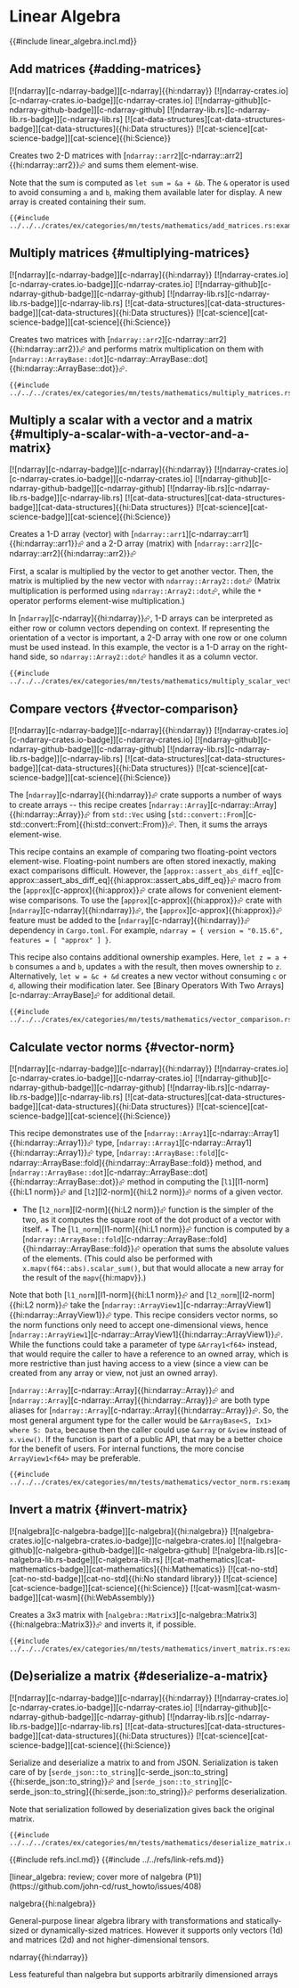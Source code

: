 # Linear Algebra

{{#include linear_algebra.incl.md}}

## Add matrices {#adding-matrices}

[![ndarray][c-ndarray-badge]][c-ndarray]{{hi:ndarray}}
[![ndarray-crates.io][c-ndarray-crates.io-badge]][c-ndarray-crates.io]
[![ndarray-github][c-ndarray-github-badge]][c-ndarray-github]
[![ndarray-lib.rs][c-ndarray-lib.rs-badge]][c-ndarray-lib.rs]
[![cat-data-structures][cat-data-structures-badge]][cat-data-structures]{{hi:Data structures}}
[![cat-science][cat-science-badge]][cat-science]{{hi:Science}}

Creates two 2-D matrices with [`ndarray::arr2`][c-ndarray::arr2]{{hi:ndarray::arr2}}⮳ and sums them element-wise.

Note that the sum is computed as `let sum = &a + &b`. The `&` operator is used to avoid consuming `a` and `b`, making them available later for display. A new array is created containing their sum.

```rust,editable
{{#include ../../../crates/ex/categories/mn/tests/mathematics/add_matrices.rs:example}}
```

## Multiply matrices {#multiplying-matrices}

[![ndarray][c-ndarray-badge]][c-ndarray]{{hi:ndarray}}
[![ndarray-crates.io][c-ndarray-crates.io-badge]][c-ndarray-crates.io]
[![ndarray-github][c-ndarray-github-badge]][c-ndarray-github]
[![ndarray-lib.rs][c-ndarray-lib.rs-badge]][c-ndarray-lib.rs]
[![cat-data-structures][cat-data-structures-badge]][cat-data-structures]{{hi:Data structures}}
[![cat-science][cat-science-badge]][cat-science]{{hi:Science}}

Creates two matrices with [`ndarray::arr2`][c-ndarray::arr2]{{hi:ndarray::arr2}}⮳ and performs matrix multiplication on them with [`ndarray::ArrayBase::dot`][c-ndarray::ArrayBase::dot]{{hi:ndarray::ArrayBase::dot}}⮳.

```rust,editable
{{#include ../../../crates/ex/categories/mn/tests/mathematics/multiply_matrices.rs:example}}
```

## Multiply a scalar with a vector and a matrix {#multiply-a-scalar-with-a-vector-and-a-matrix}

[![ndarray][c-ndarray-badge]][c-ndarray]{{hi:ndarray}}
[![ndarray-crates.io][c-ndarray-crates.io-badge]][c-ndarray-crates.io]
[![ndarray-github][c-ndarray-github-badge]][c-ndarray-github]
[![ndarray-lib.rs][c-ndarray-lib.rs-badge]][c-ndarray-lib.rs]
[![cat-data-structures][cat-data-structures-badge]][cat-data-structures]{{hi:Data structures}}
[![cat-science][cat-science-badge]][cat-science]{{hi:Science}}

Creates a 1-D array (vector) with [`ndarray::arr1`][c-ndarray::arr1]{{hi:ndarray::arr1}}⮳ and a 2-D array (matrix) with [`ndarray::arr2`][c-ndarray::arr2]{{hi:ndarray::arr2}}⮳

First, a scalar is multiplied by the vector to get another vector. Then, the matrix is multiplied by the new vector with `ndarray::Array2::dot`⮳ (Matrix multiplication is performed using `ndarray::Array2::dot`⮳, while the `*` operator performs element-wise multiplication.)

In [`ndarray`][c-ndarray]{{hi:ndarray}}⮳, 1-D arrays can be interpreted as either row or column vectors depending on context. If representing the orientation of a vector is important, a 2-D array with one row or one column must be used instead. In this example, the vector is a 1-D array on the right-hand side, so `ndarray::Array2::dot`⮳ handles it as a column vector.

```rust,editable
{{#include ../../../crates/ex/categories/mn/tests/mathematics/multiply_scalar_vector_matrix.rs:example}}
```

## Compare vectors {#vector-comparison}

[![ndarray][c-ndarray-badge]][c-ndarray]{{hi:ndarray}}
[![ndarray-crates.io][c-ndarray-crates.io-badge]][c-ndarray-crates.io]
[![ndarray-github][c-ndarray-github-badge]][c-ndarray-github]
[![ndarray-lib.rs][c-ndarray-lib.rs-badge]][c-ndarray-lib.rs]
[![cat-data-structures][cat-data-structures-badge]][cat-data-structures]{{hi:Data structures}}
[![cat-science][cat-science-badge]][cat-science]{{hi:Science}}

The [`ndarray`][c-ndarray]{{hi:ndarray}}⮳ crate supports a number of ways to create arrays -- this recipe creates
[`ndarray::Array`][c-ndarray::Array]{{hi:ndarray::Array}}⮳ from `std::Vec` using [`std::convert::From`][c-std::convert::From]{{hi:std::convert::From}}⮳. Then, it sums the arrays element-wise.

This recipe contains an example of comparing two floating-point vectors element-wise. Floating-point numbers are often stored inexactly, making exact comparisons difficult. However, the [`approx::assert_abs_diff_eq`][c-approx::assert_abs_diff_eq]{{hi:approx::assert_abs_diff_eq}}⮳ macro from the [`approx`][c-approx]{{hi:approx}}⮳ crate allows for convenient element-wise comparisons. To use the [`approx`][c-approx]{{hi:approx}}⮳ crate with [`ndarray`][c-ndarray]{{hi:ndarray}}⮳, the [`approx`][c-approx]{{hi:approx}}⮳ feature must be added to the [`ndarray`][c-ndarray]{{hi:ndarray}}⮳ dependency in `Cargo.toml`. For example,
`ndarray = { version = "0.15.6", features = [ "approx" ] }`.

This recipe also contains additional ownership examples. Here, `let z = a + b` consumes
`a` and `b`, updates `a` with the result, then moves ownership to `z`. Alternatively,
`let w = &c + &d` creates a new vector without consuming `c` or `d`, allowing their modification later. See [Binary Operators With Two Arrays][c-ndarray::ArrayBase]⮳ for additional detail.

```rust,editable
{{#include ../../../crates/ex/categories/mn/tests/mathematics/vector_comparison.rs:example}}
```

## Calculate vector norms {#vector-norm}

[![ndarray][c-ndarray-badge]][c-ndarray]{{hi:ndarray}}
[![ndarray-crates.io][c-ndarray-crates.io-badge]][c-ndarray-crates.io]
[![ndarray-github][c-ndarray-github-badge]][c-ndarray-github]
[![ndarray-lib.rs][c-ndarray-lib.rs-badge]][c-ndarray-lib.rs]
[![cat-data-structures][cat-data-structures-badge]][cat-data-structures]{{hi:Data structures}}
[![cat-science][cat-science-badge]][cat-science]{{hi:Science}}

This recipe demonstrates use of the [`ndarray::Array1`][c-ndarray::Array1]{{hi:ndarray::Array1}}⮳ type, [`ndarray::Array1`][c-ndarray::Array1]{{hi:ndarray::Array1}}⮳ type,
[`ndarray::ArrayBase::fold`][c-ndarray::ArrayBase::fold]{{hi:ndarray::ArrayBase::fold}} method, and [`ndarray::ArrayBase::dot`][c-ndarray::ArrayBase::dot]{{hi:ndarray::ArrayBase::dot}}⮳ method in computing the [`l1`][l1-norm]{{hi:L1 norm}}⮳ and [`l2`][l2-norm]{{hi:L2 norm}}⮳ norms of a given vector.

+ The [`l2_norm`][l2-norm]{{hi:L2 norm}}⮳ function is the simpler of the two, as it computes the square root of the dot product of a vector with itself. + The [`l1_norm`][l1-norm]{{hi:L1 norm}}⮳ function is computed by a [`ndarray::ArrayBase::fold`][c-ndarray::ArrayBase::fold]{{hi:ndarray::ArrayBase::fold}}⮳ operation that sums the absolute values of the elements. (This could also be performed with `x.mapv(f64::abs).scalar_sum()`, but that would allocate a new array for the result of the `mapv`{{hi:mapv}}.)

Note that both [`l1_norm`][l1-norm]{{hi:L1 norm}}⮳ and [`l2_norm`][l2-norm]{{hi:L2 norm}}⮳ take the [`ndarray::ArrayView1`][c-ndarray::ArrayView1]{{hi:ndarray::ArrayView1}}⮳ type. This recipe considers vector norms, so the norm functions only need to accept one-dimensional views, hence [`ndarray::ArrayView1`][c-ndarray::ArrayView1]{{hi:ndarray::ArrayView1}}⮳. While the functions could take a parameter of type `&Array1<f64>` instead, that would require the caller to have a reference to an owned array, which is more restrictive than just having access to a view (since a view can be created from any array or view, not just an owned array).

[`ndarray::Array`][c-ndarray::Array]{{hi:ndarray::Array}}⮳ and [`ndarray::Array`][c-ndarray::Array]{{hi:ndarray::Array}}⮳ are both type aliases for [`ndarray::Array`][c-ndarray::Array]{{hi:ndarray::Array}}⮳. So, the most general argument type for the caller would be `&ArrayBase<S, Ix1> where S: Data`, because then the caller could use `&array` or `&view` instead of `x.view()`. If the function is part of a public API, that may be a better choice for the benefit of users. For internal functions, the more concise `ArrayView1<f64>` may be preferable.

```rust,editable
{{#include ../../../crates/ex/categories/mn/tests/mathematics/vector_norm.rs:example}}
```

## Invert a matrix {#invert-matrix}

[![nalgebra][c-nalgebra-badge]][c-nalgebra]{{hi:nalgebra}}
[![nalgebra-crates.io][c-nalgebra-crates.io-badge]][c-nalgebra-crates.io]
[![nalgebra-github][c-nalgebra-github-badge]][c-nalgebra-github]
[![nalgebra-lib.rs][c-nalgebra-lib.rs-badge]][c-nalgebra-lib.rs]
[![cat-mathematics][cat-mathematics-badge]][cat-mathematics]{{hi:Mathematics}}
[![cat-no-std][cat-no-std-badge]][cat-no-std]{{hi:No standard library}}
[![cat-science][cat-science-badge]][cat-science]{{hi:Science}}
[![cat-wasm][cat-wasm-badge]][cat-wasm]{{hi:WebAssembly}}

Creates a 3x3 matrix with [`nalgebra::Matrix3`][c-nalgebra::Matrix3]{{hi:nalgebra::Matrix3}}⮳ and inverts it, if possible.

```rust,editable
{{#include ../../../crates/ex/categories/mn/tests/mathematics/invert_matrix.rs:example}}
```

## (De)serialize a matrix {#deserialize-a-matrix}

[![ndarray][c-ndarray-badge]][c-ndarray]{{hi:ndarray}}
[![ndarray-crates.io][c-ndarray-crates.io-badge]][c-ndarray-crates.io]
[![ndarray-github][c-ndarray-github-badge]][c-ndarray-github]
[![ndarray-lib.rs][c-ndarray-lib.rs-badge]][c-ndarray-lib.rs]
[![cat-data-structures][cat-data-structures-badge]][cat-data-structures]{{hi:Data structures}}
[![cat-science][cat-science-badge]][cat-science]{{hi:Science}}

Serialize and deserialize a matrix to and from JSON. Serialization is taken care of by [`serde_json::to_string`][c-serde_json::to_string]{{hi:serde_json::to_string}}⮳ and [`serde_json::to_string`][c-serde_json::to_string]{{hi:serde_json::to_string}}⮳ performs deserialization.

Note that serialization followed by deserialization gives back the original matrix.

```rust,editable
{{#include ../../../crates/ex/categories/mn/tests/mathematics/deserialize_matrix.rs:example}}
```

{{#include refs.incl.md}}
{{#include ../../refs/link-refs.md}}

<div class="hidden">
[linear_algebra: review; cover more of nalgebra (P1)](https://github.com/john-cd/rust_howto/issues/408)

nalgebra{{hi:nalgebra}}

General-purpose linear algebra library with transformations and statically-sized or dynamically-sized matrices. However it supports only vectors (1d) and matrices (2d) and not higher-dimensional tensors.

ndarray{{hi:ndarray}}

Less featureful than nalgebra but supports arbitrarily dimensioned arrays
</div>

